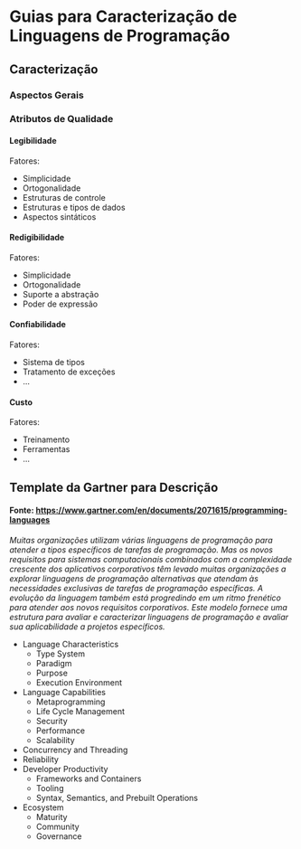 # Guias para Caracterização de Linguagens de Programação

## Caracterização

### Aspectos Gerais

### Atributos de Qualidade

#### Legibilidade

Fatores:
- Simplicidade
- Ortogonalidade
- Estruturas de controle
- Estruturas e tipos de dados
- Aspectos sintáticos

#### Redigibilidade

Fatores:

+ Simplicidade
+ Ortogonalidade
+ Suporte a abstração
+ Poder de expressão

#### Confiabilidade

Fatores:
+ Sistema de tipos
+ Tratamento de exceções
+ ...

#### Custo

Fatores:
+ Treinamento
+ Ferramentas
+ ...

## Template da Gartner para Descrição
#### Fonte: https://www.gartner.com/en/documents/2071615/programming-languages

<!-- Original: _Many organizations leverage multiple programming languages in order to address specific types of programming tasks. 
But new application requirements combined with the increasing complexity of enterprise applications are prompting many organizations 
to explore alternative programming languages that address the unique needs of specific programming tasks. 
Language evolution is also progressing at a frantic pace to address new enterprise requirements. 
This template provides a framework for assessing and characterizing programming languages 
and assessing their applicability to specific projects._
-->
_Muitas organizações utilizam várias linguagens de programação para atender a tipos específicos de tarefas de programação. 
Mas os novos requisitos para sistemas computacionais combinados com a complexidade crescente dos aplicativos corporativos 
têm levado muitas organizações a explorar linguagens de programação alternativas que atendam às necessidades exclusivas 
de tarefas de programação específicas. 
A evolução da linguagem também está progredindo em um ritmo frenético para atender aos novos requisitos corporativos. 
Este modelo fornece uma estrutura para avaliar e caracterizar linguagens de programação 
e avaliar sua aplicabilidade a projetos específicos._

+ Language Characteristics
  + Type System
  + Paradigm
  + Purpose
  + Execution Environment
+ Language Capabilities
  + Metaprogramming
  + Life Cycle Management
  + Security
  + Performance
  + Scalability
+ Concurrency and Threading
+ Reliability
+ Developer Productivity
  + Frameworks and Containers
  + Tooling
  + Syntax, Semantics, and Prebuilt Operations
+ Ecosystem
  + Maturity
  + Community
  + Governance
